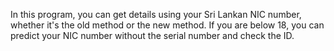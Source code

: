 In this program, you can get details using your Sri Lankan NIC number, whether it's the old method or the new method. If you are below 18, you can predict your NIC number without the serial number and check the ID.
